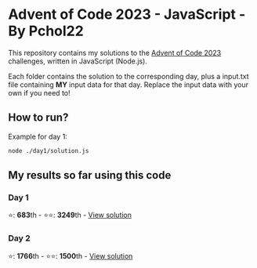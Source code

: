 # Advent of Code 2023 - JavaScript - By Pchol22

This repository contains my solutions to the [Advent of Code 2023](https://adventofcode.com/2023) challenges, written in JavaScript (Node.js).

Each folder contains the solution to the corresponding day, plus a input.txt file containing **MY** input data for that day. Replace the input data with your own if you need to!

## How to run?

Example for day 1:

```bash
node ./day1/solution.js
```

## My results so far using this code

### Day 1

⭐️: **683**th - ⭐️⭐️: **3249**th - [View solution](./day1/solution.js)

### Day 2

⭐️: **1766**th - ⭐️⭐️: **1500**th - [View solution](./day2/solution.js)